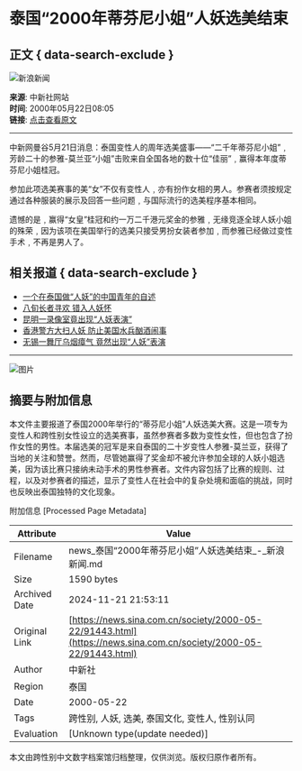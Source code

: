 # 泰国“2000年蒂芬尼小姐”人妖选美结束

## 正文 { data-search-exclude }


![新浪新闻](http://dailynews.sina.com.cn/images/news1.gif)

**来源**: 中新社网站  
**时间**: 2000年05月22日08:05  
**链接**: [点击查看原文](http://www.sina.com.cn)

---

中新网曼谷5月21日消息：泰国变性人的周年选美盛事——“二千年蒂芬尼小姐”﹐芳龄二十的参雅-莫兰亚“小姐”击败来自全国各地的数十位“佳丽”﹐赢得本年度蒂芬尼小姐桂冠。

参加此项选美赛事的美“女”不仅有变性人﹐亦有扮作女相的男人。参赛者须按规定通过各种服装的展示及回答一些问题﹐与国际流行的选美程序基本相同。

遗憾的是﹐赢得“女皇”桂冠和约一万二千港元奖金的参雅﹐无缘竞逐全球人妖小姐的殊荣﹐因为该项在美国举行的选美只接受男扮女装者参加﹐而参雅已经做过变性手术﹐不再是男人了。

## 相关报道 { data-search-exclude }
- [一个在泰国做“人妖”的中国青年的自述](http://dailynews.sina.com.cn/society/2000-2-28/65899.html)
- [八旬长者寻欢 错入人妖怀](http://dailynews.sina.com.cn/society/2000-1-24/55957.html)
- [昆明一录像室竟出现“人妖表演”](http://dailynews.sina.com.cn/society/2000-1-5/49104.html)
- [香港警方大扫人妖 防止美国水兵酗酒闹事](http://dailynews.sina.com.cn/society/1999-12-8/39547.html)
- [无锡一舞厅乌烟瘴气 竟然出现“人妖”表演](http://dailynews.sina.com.cn/society/1999-11-15/31797.html)

--- 

![图片](http://cn-tracker.sina.com/perl/tagme)

## 摘要与附加信息

<!-- tcd_abstract -->
本文件主要报道了泰国2000年举行的“蒂芬尼小姐”人妖选美大赛。这是一项专为变性人和跨性别女性设立的选美赛事，虽然参赛者多数为变性女性，但也包含了扮作女性的男性。本届选美的冠军是来自泰国的二十岁变性人参雅-莫兰亚，获得了当地的关注和赞誉。然而，尽管她赢得了奖金却不被允许参加全球的人妖小姐选美，因为该比赛只接纳未动手术的男性参赛者。文件内容包括了比赛的规则、过程，以及对参赛者的描述，显示了变性人在社会中的复杂处境和面临的挑战，同时也反映出泰国独特的文化现象。
<!-- tcd_abstract_end -->

附加信息 [Processed Page Metadata]

| Attribute       | Value                                  |
|-----------------|----------------------------------------|
| Filename        | news_泰国“2000年蒂芬尼小姐”人妖选美结束_-_新浪新闻.md                             |
| Size            | 1590 bytes                           |
| Archived Date   | 2024-11-21 21:53:11                             |
| Original Link   | [https://news.sina.com.cn/society/2000-05-22/91443.html](https://news.sina.com.cn/society/2000-05-22/91443.html)                       |
| Author          | 中新社                               |
| Region          | 泰国                               |
| Date            | 2000-05-22                                 |
| Tags            | 跨性别, 人妖, 选美, 泰国文化, 变性人, 性别认同                                 |
| Evaluation            | [Unknown type(update needed)]                                 |
<!-- tcd_table_end -->

本文由跨性别中文数字档案馆归档整理，仅供浏览。版权归原作者所有。
